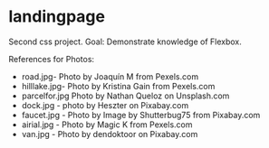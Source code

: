 # landingpage
Second css project. Goal: Demonstrate knowledge of Flexbox.

References for Photos:
- road.jpg- Photo by Joaquín M from Pexels.com
- hilllake.jpg- Photo by Kristina Gain from Pexels.com
- parcelfor.jpg Photo by Nathan Queloz on Unsplash.com
- dock.jpg - photo by Heszter on Pixabay.com
- faucet.jpg - Photo by Image by Shutterbug75 from Pixabay.com
- airial.jpg - Photo by Magic K from Pexels.com
- van.jpg - Photo by dendoktoor on Pixabay.com

